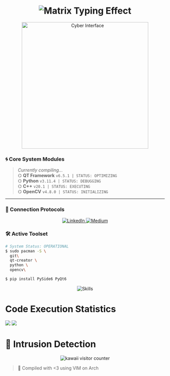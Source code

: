 <h1 align="center">
  <img src="https://readme-typing-svg.demolab.com?font=Hack&weight=600&size=26&duration=4000&pause=1000&color=20C20E&center=true&vCenter=true&width=435&lines=%24+ssh+mtm-x%40127.0.0.1;sudo+access+granted;./mtm_x.sh" alt="Matrix Typing Effect" />
</h1>

<p align="center">
  <img src="https://media2.giphy.com/media/v1.Y2lkPTc5MGI3NjExOGxzcGY0Zm9laWQ2N3p0dmxzNnIzdGtwZ3Aya3I0NGJiZWNkZTk2ZyZlcD12MV9pbnRlcm5hbF9naWZfYnlfaWQmY3Q9Zw/YKFR0dauxYEzJA8J6U/giphy.gif" width="400" alt="Cyber Interface">
</p>

### **🌀 Core System Modules**  
> _Currently compiling..._  
⌬ **QT Framework**  `v6.5.1 | STATUS: OPTIMIZING`  
⌬ **Python**  `v3.11.4 | STATUS: DEBUGGING`  
⌬ **C++**  `v20.1 | STATUS: EXECUTING`  
⌬ **OpenCV**  `v4.8.0 | STATUS: INITIALIZING`  

---

### **📡 Connection Protocols**  
<p align="center">
  <a href="https://linkedin.com/in/mtm-x">
    <img src="https://img.shields.io/badge/-LINKEDIN-0A0A0A?style=for-the-badge&logo=linkedin&logoColor=20C20E&link=https://linkedin.com/in/mtm-x" alt="LinkedIn"/>
  </a>
  <a href="https://medium.com/@mtm-x">
    <img src="https://img.shields.io/badge/-MEDIUM-0A0A0A?style=for-the-badge&logo=medium&logoColor=20C20E&link=https://medium.com/@mtm-x" alt="Medium"/>
  </a>
</p>


### **🛠️ Active Toolset**  
```bash
# System Status: OPERATIONAL
$ sudo pacman -S \
  git\
  qt-creator \
  python \
  opencv\

$ pip install PySide6 PyQt6 
```

<p align="center">
  <img src="https://skillicons.dev/icons?i=qt,python,cpp,bash,linux,git,arch" alt="Skills" />
</p>


# Code Execution Statistics
![](https://github-readme-stats.vercel.app/api?username=mtm-x&theme=dark&hide_border=true&include_all_commits=true&count_private=true&show_icons=true&line_height=20&text_color=20C20E&icon_color=20C20E)
![](https://github-readme-stats.vercel.app/api/top-langs/?username=mtm-x&theme=dark&hide_border=true&include_all_commits=true&count_private=true&layout=compact&text_color=20C20E)

# 👾 Intrusion Detection
<p align="center">
  <img src="https://count.getloli.com/get/@mtm-x?theme=gelbooru" alt="kawaii visitor counter">
</p>

> 🚀 Compiled with <3 using VIM on Arch
